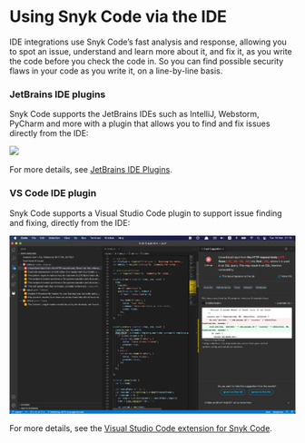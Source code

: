 # Using Snyk Code via the IDE

IDE integrations use Snyk Code’s fast analysis and response, allowing you to spot an issue, understand and learn more about it, and fix it, as you write the code before you check the code in. So you can find possible security flaws in your code as you write it, on a line-by-line basis.

### JetBrains IDE plugins

Snyk Code supports the JetBrains IDEs such as IntelliJ, Webstorm, PyCharm and more with a plugin that allows you to find and fix issues directly from the IDE:

![](../../.gitbook/assets/results-code.png)

For more details, see [JetBrains IDE Plugins](https://docs.snyk.io/integrations/ide-tools/jetbrains-plugins).

### VS Code IDE plugin

Snyk Code supports a Visual Studio Code plugin to support issue finding and fixing, directly from the IDE:

![](<../../.gitbook/assets/image3-2 (1) (1) (1) (1) (1) (1) (1) (1) (1) (1) (1) (1) (1) (1) (1) (1) (1) (1) (1) (1) (7).png>)

For more details, see the [Visual Studio Code extension for Snyk Code](../../integrations/ide-tools/visual-studio-code-extension/).
